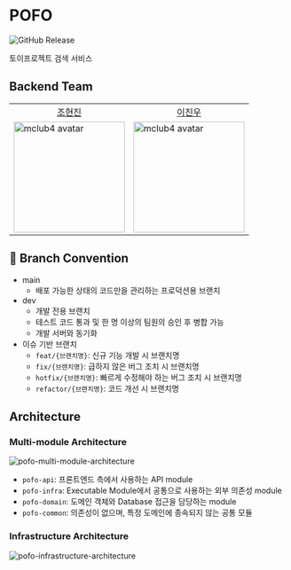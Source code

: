 # POFO
![GitHub Release](https://img.shields.io/github/v/release/team-pofo/pofo-spring)

토이프로젝트 검색 서비스

## Backend Team

<table>
    <tr>
        <td align="center">
            <a href="https://github.com/mclub4">조현진</a>
        </td>
        <td align="center">
            <a href="https://github.com/sukjuhong">이진우</a>
        </td>
    </tr>
    <tr>
        <td>
            <a href="https://github.com/mclub4"><img height="200px" width="200px" src="https://avatars.githubusercontent.com/u/55117706?v=4" alt="mclub4 avatar"/></a>
        </td>
        <td>
            <a href="https://github.com/sukjuhong"><img height="200px" width="200px" src="https://avatars.githubusercontent.com/u/102505374?v=4" alt="mclub4 avatar"/></a>
        </td>
    </tr>
</table>

## 🌳 Branch Convention

- main
    - 배포 가능한 상태의 코드만을 관리하는 프로덕션용 브랜치
- dev
    - 개발 전용 브랜치
    - 테스트 코드 통과 및 한 명 이상의 팀원의 승인 후 병합 가능
    - 개발 서버와 동기화
- 이슈 기반 브랜치
    - `feat/{브랜치명}`: 신규 기능 개발 시 브랜치명
    - `fix/{브랜치명}`: 급하지 않은 버그 조치 시 브랜치명
    - `hotfix/{브랜치명}`: 빠르게 수정해야 하는 버그 조치 시 브랜치명
    - `refactor/{브랜치명}`: 코드 개선 시 브랜치명

## Architecture

### Multi-module Architecture

![pofo-multi-module-architecture](https://github.com/user-attachments/assets/8f28a733-5ac9-491e-88e1-4a7220623f2f)

- `pofo-api`: 프론트엔드 측에서 사용하는 API module
- `pofo-infra`: Executable Module에서 공통으로 사용하는 외부 의존성 module
- `pofo-domain`: 도메인 객체와 Database 접근을 담당하는 module
- `pofo-common`: 의존성이 없으며, 특정 도메인에 종속되지 않는 공통 모듈

### Infrastructure Architecture

![pofo-infrastructure-architecture](https://github.com/user-attachments/assets/350ae65b-39d0-48b9-a736-967ab8a86b42)

